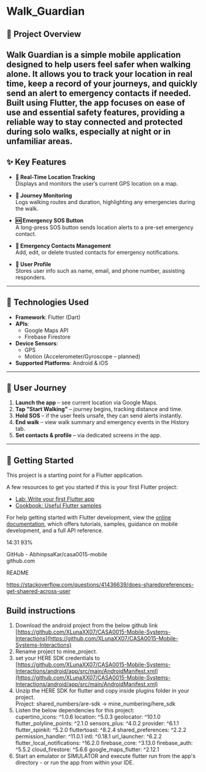 # Walk_Guardian

## 📱 Project Overview

**Walk Guardian** is a simple mobile application designed to help users feel safer when walking alone. It allows you to track your location in real time, keep a record of your journeys, and quickly send an alert to emergency contacts if needed. Built using Flutter, the app focuses on ease of use and essential safety features, providing a reliable way to stay connected and protected during solo walks, especially at night or in unfamiliar areas.
---

## ✨ Key Features

- **🧭 Real-Time Location Tracking**  
  Displays and monitors the user’s current GPS location on a map.

- **📍 Journey Monitoring**  
  Logs walking routes and duration, highlighting any emergencies during the walk.

- **🆘 Emergency SOS Button**  
  A long-press SOS button sends location alerts to a pre-set emergency contact.

- **📇 Emergency Contacts Management**  
  Add, edit, or delete trusted contacts for emergency notifications.

- **👤 User Profile**  
  Stores user info such as name, email, and phone number, assisting responders.

---

## 🧠 Technologies Used

- **Framework**: Flutter (Dart)
- **APIs**:
  - Google Maps API
  - Firebase Firestore
- **Device Sensors**:
  - GPS
  - Motion (Accelerometer/Gyroscope – planned)
- **Supported Platforms**: Android & iOS

---

## 🧭 User Journey

1. **Launch the app** – see current location via Google Maps.
2. **Tap "Start Walking"** – journey begins, tracking distance and time.
3. **Hold SOS** – if the user feels unsafe, they can send alerts instantly.
4. **End walk** – view walk summary and emergency events in the History tab.
5. **Set contacts & profile** – via dedicated screens in the app.

---

## 🚀 Getting Started

This project is a starting point for a Flutter application.

A few resources to get you started if this is your first Flutter project:

- [Lab: Write your first Flutter app](https://docs.flutter.dev/get-started/codelab)
- [Cookbook: Useful Flutter samples](https://docs.flutter.dev/cookbook)

For help getting started with Flutter development, view the
[online documentation](https://docs.flutter.dev/), which offers tutorials,
samples, guidance on mobile development, and a full API reference.

14:31 93% 

GitHub - AbhinpsaKar/casa0015-mobile  
github.com  

README  

https://stackoverflow.com/questions/41436639/does-sharedpreferences-get-shaered-across-user  

## Build instructions  
1. Download the android project from the below github link  
[https://github.com/XLunaXX07/CASA0015-Mobile-Systems-Interactions](https://github.com/XLunaXX07/CASA0015-Mobile-Systems-Interactions)  
3. Rename project to mine_project.  
4. set your HERE SDK credentials to  
[https://github.com/XLunaXX07/CASA0015-Mobile-Systems-Interactions/android/app/src/main/AndroidManifest.xml](https://github.com/XLunaXX07/CASA0015-Mobile-Systems-Interactions/android/app/src/main/AndroidManifest.xml)
6. Unzip the HERE SDK for flutter and copy inside plugins folder in your project.  
Project: shared_numbers/are-sdk → mine_numbering/here_sdk  
7. Listen the below dependencies for this project:  
  cupertino_icons: ^1.0.6
  location: ^5.0.3
  geolocator: ^10.1.0
  flutter_polyline_points: ^2.1.0
  sensors_plus: ^4.0.2
  provider: ^6.1.1
  flutter_spinkit: ^5.2.0
  fluttertoast: ^8.2.4
  shared_preferences: ^2.2.2
  permission_handler: ^11.0.1
  intl: ^0.18.1
  url_launcher: ^6.2.2
  flutter_local_notifications: ^16.2.0
  firebase_core: ^3.13.0
  firebase_auth: ^5.5.2
  cloud_firestore: ^5.6.6
  google_maps_flutter: ^2.12.1
8. Start an emulator or SIMULATOR and execute flutter run from the app's directory - or run the app from within your IDE.

